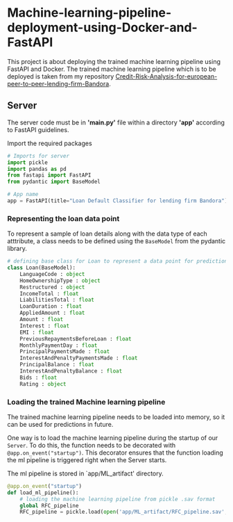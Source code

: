# Machine-learning-pipeline-deployment-using-Docker-and-FastAPI

This project is about deploying the trained machine learning pipeline using FastAPI and Docker. The trained machine learning pipeline which is to be deployed is taken from my repository [Credit-Risk-Analysis-for-european-peer-to-peer-lending-firm-Bandora](https://github.com/Arslan-Mehmood1/Credit-Risk-Analysis-for-european-peer-to-peer-lending-firm-Bandora).

## Server
The server code must be in **'main.py'** file within a directory **'app'** according to FastAPI guidelines.

Import the required packages
```python
# Imports for server
import pickle
import pandas as pd
from fastapi import FastAPI
from pydantic import BaseModel

# App name
app = FastAPI(title="Loan Default Classifier for lending firm Bandora")
```

### Representing the loan data point
To represent a sample of loan details along with the data type of each atttribute, a class needs to be defined using the ```BaseModel``` from the pydantic library.
```python
# defining base class for Loan to represent a data point for predictions 
class Loan(BaseModel):
    LanguageCode : object
    HomeOwnershipType : object
    Restructured : object
    IncomeTotal : float
    LiabilitiesTotal : float
    LoanDuration : float
    AppliedAmount : float
    Amount : float
    Interest : float
    EMI : float
    PreviousRepaymentsBeforeLoan : float
    MonthlyPaymentDay : float
    PrincipalPaymentsMade : float
    InterestAndPenaltyPaymentsMade : float
    PrincipalBalance : float
    InterestAndPenaltyBalance : float
    Bids : float
    Rating : object
```

### Loading the trained Machine learning pipeline
The trained machine learning pipeline needs to be loaded into memory, so it can be used for predictions in future.

One way is to load the machine learning pipeline during the startup of our ```Server```. To do this, the function needs to be decorated with ```@app.on_event("startup")```. This decorator ensures that the function loading the ml pipeline is triggered right when the Server starts.

The ml pipeline is stored in `app/ML_artifact' directory.

```python
@app.on_event("startup")
def load_ml_pipeline():
    # loading the machine learning pipeline from pickle .sav format
    global RFC_pipeline
    RFC_pipeline = pickle.load(open('app/ML_artifact/RFC_pipeline.sav', 'rb'))
```







